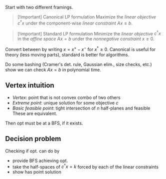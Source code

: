 Start with two different framings.
> [!important] Canonical LP formulation
> Maximize the *linear objective* $c^{\dagger}x$ under the component-wise *linear constraint* $Ax\leq b$.

> [!important] Standard LP formulation
> Minimize the *linear objective* $c^{\dagger}x$ in the *affine space* $Ax=b$ under the *nonnegative constraint* $x\geq 0$.

Convert between by writing $x=x^{+}-x^{-}$ for $x^{*}\geq 0.$ Canonical is useful for theory (less moving parts), standard is better for algorithms.

Do some bashing (Cramer's det. rule, Gaussian elim., size checks, etc.) show we can check $Ax=b$ in polynomial time.

## Vertex intuition
- *Vertex*: point that is not convex combo of two others
- *Extreme point*: unique solution for some objective $c$
- *Basic feasible point*: tight intersection of $n$ half-planes and feasible
These are equivalent.

Then opt must be at a BFS, if it exists. 

## Decision problem
Checking if opt. can do by
- provide BFS achieving opt.
- take the half-spaces of $c^{\dagger}x=k$ forced by each of the linear constraints
- show has point solution
